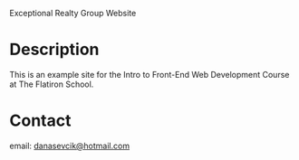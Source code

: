 Exceptional Realty Group Website

# Description

This is an example site for the Intro to Front-End Web Development Course at The Flatiron School.

# Contact

email: danasevcik@hotmail.com
